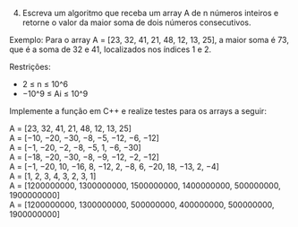 4. Escreva um algoritmo que receba um array A de n números inteiros e retorne o valor da maior soma de dois números
consecutivos.  

  Exemplo: Para o array A = [23, 32, 41, 21, 48, 12, 13, 25], a maior soma é 73, que é a soma de 32 e 41, localizados nos índices 1 e 2.  

Restrições:
- 2 ≤ n ≤ 10^6  
- −10^9 ≤ Ai ≤ 10^9

Implemente a função em C++ e realize testes para os arrays a seguir:

A = [23, 32, 41, 21, 48, 12, 13, 25]  
A = [−10, −20, −30, −8, −5, −12, −6, −12]  
A = [−1, −20, −2, −8, −5, 1, −6, −30]  
A = [−18, −20, −30, −8, −9, −12, −2, −12]  
A = [−1, −20, 10, −16, 8, −12, 2, −8, 6, −20, 18, −13, 2, −4]  
A = [1, 2, 3, 4, 3, 2, 3, 1]  
A = [1200000000, 1300000000, 1500000000, 1400000000, 500000000, 1900000000]  
A = [1200000000, 1300000000, 500000000, 400000000, 500000000, 1900000000]  
